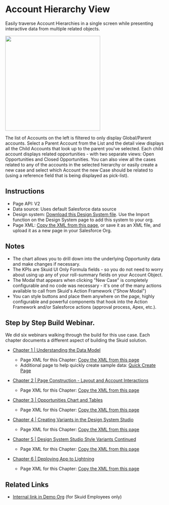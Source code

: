 # Account Hierarchy View

Easily traverse Account Hierarchies in a single screen while presenting interactive data from multiple related objects. 

<img src="AccountViewerMaster.png" width="300"></img>

The list of Accounts on the left is filtered to only display Global/Parent accounts. Select a Parent Account from the List and the detail view displays all the Child Accounts that look up to the parent you've selected. Each child account displays related opportunities - with two separate views: Open Opportunities and Closed Opportunities. You can also view all the cases related to any of the accounts in the selected hierarchy or easily create a new case and select which Account the new Case should be related to (using a reference field that is being displayed as pick-list).


## Instructions
- Page API:  V2
- Data source: Uses default Salesforce data source
- Design system: [Download this Design System file](AccountHierarchy.designsystem).  Use the Import function on the Design System page to add this system to your org. 
- Page XML:  [Copy the XML from this page](Account_Hierarchy.xml), or save it as an XML file, and upload it as a new page in your Salesforce Org.  


## Notes

- The chart allows you to drill down into the underlying Opportunity data and make changes if necessary.
- The KPIs are Skuid UI Only Formula fields - so you do not need to worry about using up any of your roll-summary fields on your Account Object.
- The Modal that appears when clicking "New Case" is completely configurable and no code was necessary - it's one of the many actions available to call from Skuid's Action Framework ("Show Modal")
- You can style buttons and place them anywhere on the page, highly configurable and powerful components that hook into the Action Framework and/or Salesforce actions (approval process, Apex, etc.).


## Step by Step Build Webinar.
We did six webinars walking through the build for this use case.  Each chapter documents a different aspect of building the Skuid solution.  

- [Chapter 1 | Understanding the Data Model](https://www.youtube.com/watch?v=s-99jr-zeFI)
    - Page XML for this Chapter:  [Copy the XML from this page](WebinarSeries_Chapter1.xml)
    - Additional page to help quickly create sample data:  [Quick Create Page](WebinarSeries_QuickCreatePage.xml)

- [Chapter 2 | Page Construction - Layout and Account Interactions](https://www.youtube.com/watch?v=7RqtbD7Hybs)
    - Page XML for this Chapter:  [Copy the XML from this page](WebinarSeries_Chapter2.xml)

- [Chapter 3 | Opportunities Chart and Tables](https://www.youtube.com/watch?v=CSk5DR54s5E)
    - Page XML for this Chapter:  [Copy the XML from this page](WebinarSeries_Chapter3.xml)

- [Chapter 4 | Creating Variants in the Design System Studio](https://www.youtube.com/watch?v=rBZZhlmnFo0)
    - Page XML for this Chapter:  [Copy the XML from this page](WebinarSeries_Chapter4.xml)

- [Chapter 5 | Design System Studio Style Variants Continued](https://www.youtube.com/watch?v=sYOMx_b0U2c)
    - Page XML for this Chapter:  [Copy the XML from this page](WebinarSeries_Chapter5.xml)

- [Chapter 6 | Deploying App to Lightning](https://www.youtube.com/watch?v=2DuwP8D2_8U&t=2s)
    - Page XML for this Chapter:  [Copy the XML from this page](WebinarSeries_Chapter6.xml)


## Related Links
- [Internal link in Demo Org](https://skuid-demo.lightning.force.com/lightning/n/Account_Navigator) (for Skuid Employees only)
